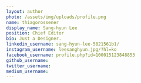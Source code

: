 ```yaml
---
layout: author
photo: /assets/img/uploads/profile.png
name: thiagorossener
display_name: Sang-hyun Lee
position: Chief Editor
bio: Just a Designer.
linkedin_username: sang-hyun-lee-5821561b1/
instagram_username: leesanghyun.jpg/?hl=ko
facebook_username: profile.php?id=100015123848853
github_username:
twitter_username:
medium_username:
---
```


